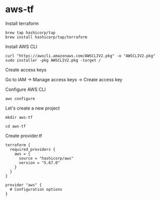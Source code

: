 # aws-tf

Install terraform

```
brew tap hashicorp/tap
brew install hashicorp/tap/terraform
```

Install AWS CLI

```
curl "https://awscli.amazonaws.com/AWSCLIV2.pkg" -o "AWSCLIV2.pkg"
sudo installer -pkg AWSCLIV2.pkg -target /
```

Create access keys

Go to IAM -> Manage access keys -> Create access key

Configure AWS CLI

```
aws configure
```

Let's create a new project

```
mkdir aws-tf

cd aws-tf
```

Create provider.tf

```hcl
terraform {
  required_providers {
    aws = {
      source = "hashicorp/aws"
      version = "5.67.0"
    }
  }
}

provider "aws" {
  # Configuration options
}
```
